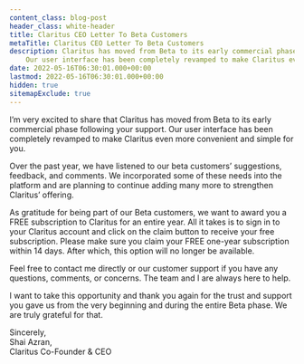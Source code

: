```yaml
---
content_class: blog-post
header_class: white-header
title: Claritus CEO Letter To Beta Customers
metaTitle: Claritus CEO Letter To Beta Customers 
description: Claritus has moved from Beta to its early commercial phase.
    Our user interface has been completely revamped to make Claritus even more convenient and simple for you.
date: 2022-05-16T06:30:01.000+00:00
lastmod: 2022-05-16T06:30:01.000+00:00
hidden: true
sitemapExclude: true
---
```


I’m very excited to share that Claritus has moved from Beta to its early commercial phase following your support. Our user interface has been completely revamped to make Claritus even more convenient and simple for you.

Over the past year, we have listened to our beta customers’ suggestions, feedback, and comments. We incorporated some of these needs into the platform and are planning to continue adding many more to strengthen Claritus’ offering.

As gratitude for being part of our Beta customers, we want to award you a FREE subscription to Claritus for an entire year. All it takes is to sign in to your Claritus account and click on the claim button to receive your free subscription.
Please make sure you claim your FREE one-year subscription within 14 days. After which, this option will no longer be available.

Feel free to contact me directly or our customer support if you have any questions, comments, or concerns. The team and I are always here to help.

I want to take this opportunity and thank you again for the trust and support you gave us from the very beginning and during the entire Beta phase. We are truly grateful for that.

Sincerely,  
Shai Azran,  
Claritus Co-Founder & CEO